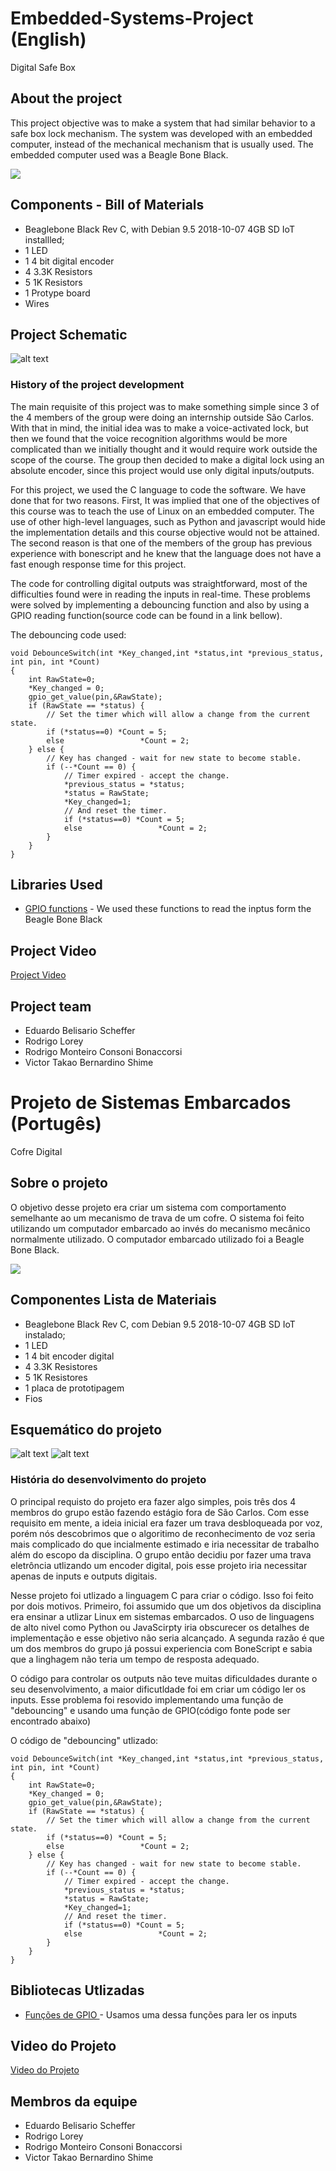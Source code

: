 # Embedded-Systems-Project (English)

Digital Safe Box

## About the project

This project objective was to make a system that had similar behavior to a safe box lock mechanism. The system was developed with an embedded computer, instead of the mechanical mechanism that is usually used. The embedded computer used was a Beagle Bone Black. 

![](GifdoProjeto.gif)

## Components - Bill of Materials

* Beaglebone Black Rev C, with Debian 9.5 2018-10-07 4GB SD IoT installled;
* 1 LED
* 1 4 bit digital encoder
* 4 3.3K Resistors 
* 5 1K Resistors
* 1 Protype board
* Wires

## Project Schematic

![alt text](https://docs.google.com/drawings/d/e/2PACX-1vQb0JCP48ShjpVStbLx8hNEBLTI6bsRhMRw4brJcJUAHbIoU5h5Pbxlj3mSAH578EQZy6Aa61WzGuFH/pub?w=480&h=360)


### History of the project development 

The main requisite of this project was to make something simple since 3 of the 4 members of the group were doing an internship outside São Carlos. With that in mind, the initial idea was to make a voice-activated lock, but then we found that the voice recognition algorithms would be more complicated than we initially thought and it would require work outside the scope of the course. The group then decided to make a digital lock using an absolute encoder, since this project would use only digital inputs/outputs.

For this project, we used the C language to code the software. We have done that for two reasons. First, It was implied that one of the objectives of this course was to teach the use of Linux on an embedded computer. The use of other high-level languages, such as Python and javascript would hide the implementation details and this course objective would not be attained. The second reason is that one of the members of the group has previous experience with bonescript and he knew that the language does not have a fast enough response time for this project.

The code for controlling digital outputs was straightforward, most of the difficulties found were in reading the inputs in real-time. These problems were solved by implementing a debouncing function and also by using a GPIO reading function(source code can be found in a link bellow).

The debouncing code used:

```
void DebounceSwitch(int *Key_changed,int *status,int *previous_status, int pin, int *Count)
{
    int RawState=0;
    *Key_changed = 0;
    gpio_get_value(pin,&RawState);
    if (RawState == *status) {
        // Set the timer which will allow a change from the current state.
        if (*status==0) *Count = 5;
        else                 *Count = 2;
    } else {
        // Key has changed - wait for new state to become stable.
        if (--*Count == 0) {
            // Timer expired - accept the change.
            *previous_status = *status;
            *status = RawState;
            *Key_changed=1;
            // And reset the timer.
            if (*status==0) *Count = 5;
            else                 *Count = 2;
        }
    }
}
```

## Libraries Used
* [GPIO functions](https://github.com/aferodeveloper/afLib/blob/master/linux/gpiolib.cpp) - We used these functions to read the inptus form the Beagle Bone Black

## Project Video
  [Project Video](https://github.com/Scheffer888/Alohomora/blob/master/V%C3%ADdeo%20do%20Projeto) 
## Project team

* Eduardo Belisario Scheffer 
* Rodrigo Lorey 
* Rodrigo Monteiro Consoni Bonaccorsi 
* Victor Takao Bernardino Shime 


# Projeto de Sistemas Embarcados (Portugês)

Cofre Digital

## Sobre o projeto

O objetivo desse projeto era criar um sistema com comportamento semelhante ao um mecanismo de trava de um cofre. O sistema foi feito utilizando um computador embarcado ao invés do mecanismo mecânico normalmente utilizado. O computador embarcado utilizado foi a Beagle Bone Black.

![](GifdoProjeto.gif)

## Componentes Lista de Materiais

* Beaglebone Black Rev C, com Debian 9.5 2018-10-07 4GB SD IoT instalado;
* 1 LED
* 1 4 bit encoder digital
* 4 3.3K Resistores 
* 5 1K Resistores
* 1 placa de prototipagem
* Fios

## Esquemático do projeto

![alt text](https://docs.google.com/drawings/d/e/2PACX-1vQb0JCP48ShjpVStbLx8hNEBLTI6bsRhMRw4brJcJUAHbIoU5h5Pbxlj3mSAH578EQZy6Aa61WzGuFH/pub?w=480&h=360)
![alt text](https://docs.google.com/drawings/d/e/2PACX-1vSLnZQH8X6IR1c-Td4bJW6P8SZgz0G004u8mvSXAZOpX-wgTBJ60BAs1oOIyZVnBQzvBHFo1dm0Z1zh/pub?w=480&h=360)

### História do desenvolvimento do projeto

O principal requisto do projeto era fazer algo simples, pois três dos 4 membros do grupo estão fazendo estágio fora de São Carlos. Com esse requisito em mente, a ideia inicial era fazer um trava desbloqueada por voz, porém nós descobrimos que o algoritimo de reconhecimento de voz seria mais complicado do que incialmente estimado e iria necessitar de trabalho além do escopo da disciplina. O grupo então decidiu por fazer uma trava eletrôncia utlizando um encoder digital, pois esse projeto iria necessitar apenas de inputs e outputs digitais. 

Nesse projeto foi utlizado a linguagem  C para criar o código. Isso foi feito por dois motivos. Primeiro, foi assumido que um dos objetivos da disciplina era ensinar a utlizar Linux em sistemas embarcados. O uso de linguagens de alto nivel como Python ou JavaScirpty iria obscurecer os detalhes de implementação e esse objetivo não seria alcançado. A segunda razão é que um dos membros do grupo já possui experiencia com BoneScript e sabia que a linghagem não teria um tempo de resposta adequado.

O código para controlar os outputs não teve muitas dificuldades durante o seu desenvolvimento, a maior dificutldade foi  em criar um código ler os inputs. Esse problema foi resovido implementando uma função de "debouncing" e usando uma função de GPIO(código fonte pode ser encontrado abaixo)

O código de "debouncing" utlizado:

```
void DebounceSwitch(int *Key_changed,int *status,int *previous_status, int pin, int *Count)
{
    int RawState=0;
    *Key_changed = 0;
    gpio_get_value(pin,&RawState);
    if (RawState == *status) {
        // Set the timer which will allow a change from the current state.
        if (*status==0) *Count = 5;
        else                 *Count = 2;
    } else {
        // Key has changed - wait for new state to become stable.
        if (--*Count == 0) {
            // Timer expired - accept the change.
            *previous_status = *status;
            *status = RawState;
            *Key_changed=1;
            // And reset the timer.
            if (*status==0) *Count = 5;
            else                 *Count = 2;
        }
    }
}
```

## Bibliotecas Utlizadas
* [Funções de GPIO ](https://github.com/aferodeveloper/afLib/blob/master/linux/gpiolib.cpp) - Usamos uma dessa funções para ler os inputs

## Video do Projeto
  [Video do Projeto](https://github.com/Scheffer888/Alohomora/blob/master/V%C3%ADdeo%20do%20Projeto) 

## Membros da equipe

* Eduardo Belisario Scheffer 
* Rodrigo Lorey 
* Rodrigo Monteiro Consoni Bonaccorsi 
* Victor Takao Bernardino Shime 



